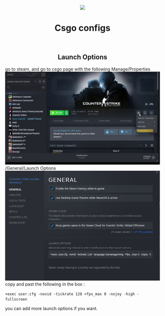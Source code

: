 
<p align="center">
  <a href="http://landing.ant.design">
    <img src="https://img.icons8.com/color/200/000000/counter-strike-source.png"/>
  </a>
</p>
<h1 align="center">Csgo configs</h1>
<br>
<h2 align="center">Launch Options</h2>
<p>

go to steam, and go to csgo page with the following Manage/Properties
<img src="/etc/LaunchOptions-2.png"/>
/General/Launch Options
<img src="/etc/LaunchOptions-1.png"/>
copy and past the following in the box :

`+exec user.cfg -novid -tickrate 128 +fps_max 0 -nojoy -high -fullscreen`

you can add more launch options if you want.
</p>
